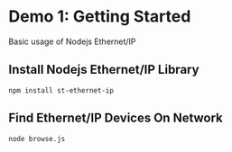 # Demo 1: Getting Started
Basic usage of Nodejs Ethernet/IP

## Install Nodejs Ethernet/IP Library

```
npm install st-ethernet-ip
```

## Find Ethernet/IP Devices On Network

```
node browse.js
```




